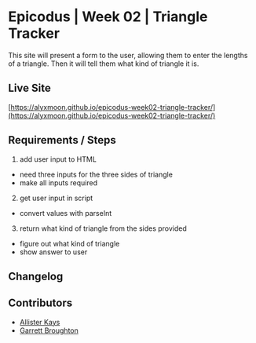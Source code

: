 # Epicodus | Week 02 | Triangle Tracker

This site will present a form to the user, allowing them to enter the lengths of a triangle. Then it will tell them what kind of triangle it is.

## Live Site
[https://alyxmoon.github.io/epicodus-week02-triangle-tracker/](https://alyxmoon.github.io/epicodus-week02-triangle-tracker/)

## Requirements / Steps
1. add user input to HTML
  - need three inputs for the three sides of triangle
  - make all inputs required
2. get user input in script
  - convert values with parseInt
3. return what kind of triangle from the sides provided
  - figure out what kind of triangle
  - show answer to user

## Changelog

## Contributors

- [Allister Kays](https://github.com/AlyxMoon)
- [Garrett Broughton](https://github.com/gbrough)

